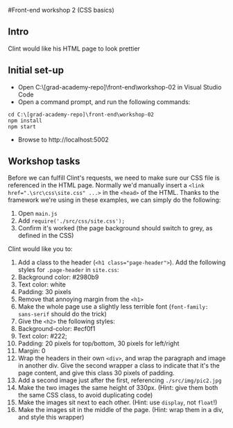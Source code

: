 #Front-end workshop 2 (CSS basics)
## Intro
Clint would like his HTML page to look prettier
## Initial set-up
* Open C:\\[grad-academy-repo]\front-end\workshop-02 in Visual Studio Code  
* Open a command prompt, and run the following commands:
```
cd C:\[grad-academy-repo]\front-end\workshop-02
npm install
npm start
```
* Browse to http://localhost:5002

## Workshop tasks
Before we can fulfill Clint's requests, we need to make sure our CSS file is referenced in the HTML page. Normally we'd manually insert a `<link href=".\src\css\site.css" ...>` in the `<head>` of the HTML. Thanks to the framework we're using in these examples, we can simply do the following:

1. Open `main.js`
1. Add `require('./src/css/site.css');`
1. Confirm it's worked (the page background should switch to grey, as defined in the CSS)

Clint would like you to:

1. Add a class to the header (`<h1 class="page-header">`). Add the following styles for `.page-header` in `site.css`:
  1. Background color: #2980b9
  1. Text color: white
  1. Padding: 30 pixels
1. Remove that annoying margin from the `<h1>`
1. Make the whole page use a slightly less terrible font (`font-family: sans-serif` should do the trick)
1. Give the `<h2>` the following styles:
  1. Background-color: #ecf0f1
  1. Text color: #222;
  1. Padding: 20 pixels for top/bottom, 30 pixels for left/right
  1. Margin: 0
1. Wrap the headers in their own `<div>`, and wrap the paragraph and image in another div. Give the second wrapper a class to indicate that it's the page content, and give this class 30 pixels of padding.
1. Add a second image just after the first, referencing `./src/img/pic2.jpg`
1. Make the two images the same height of 330px. (Hint: give them both the same CSS class, to avoid duplicating code)
1. Make the images sit next to each other. (Hint: use `display`, not `float`!)
1. Make the images sit in the middle of the page. (Hint: wrap them in a div, and style this wrapper)